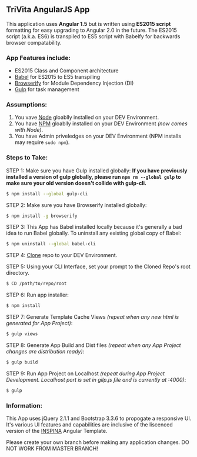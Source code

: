 ## TriVita AngularJS App
This application uses **Angular 1.5** but is written using **ES2015 script** formatting for easy upgrading to Angular 2.0 in the future. The ES2015 script (a.k.a. ES6) is transpiled to ES5 script with Babelfy for backwards browser compatability.

### App Features include:
* ES2015 Class and Component architecture
* [Babel](https://babeljs.io/) for ES2015 to ES5 transpiling
* [Browserify](http://browserify.org/) for Module Dependency Injection (DI)
* [Gulp](http://gulpjs.com/) for task management

### Assumptions:
1. You vave [Node](https://nodejs.org/) gloablly installed on your DEV Environment.
2. You have [NPM](https://www.npmjs.com/package/npm) gloablly installed on your DEV Environment *(now comes with Node)*.
3. You have Admin priveledges on your DEV Environment (NPM installs may require `sudo npm`).

### Steps to Take:

STEP 1: Make sure you have Gulp installed globally:
__If you have previously installed a version of gulp globally, please run `npm rm --global gulp`
to make sure your old version doesn't collide with gulp-cli.__

```sh
$ npm install --global gulp-cli
```


STEP 2: Make sure you have Browserify installed globally:

```sh
$ npm install -g browserify
```


STEP 3: This App has Babel installed locally because it's generally a bad idea to run Babel globally. To uninstall any existing global copy of Babel:

```sh
$ npm uninstall --global babel-cli
```


STEP 4: [Clone](https://github.com/Trivita-Development/trivitashield-ui.git) repo to your DEV Environment.


STEP 5: Using your CLI Interface, set your prompt to the Cloned Repo's root directory.

```sh
$ CD /path/to/repo/root
```


STEP 6: Run app installer:

```sh
$ npm install
```


STEP 7: Generate Template Cache Views *(repeat when any new html is generated for App Project)*:

```sh
$ gulp views
```


STEP 8: Generate App Build and Dist files *(repeat when any App Project changes are distribution ready)*:

```sh
$ gulp build
```


STEP 9: Run App Project on Localhost *(repeat during App Project Development. Localhost port is set in gilp.js file and is currently at :4000)*:

```sh
$ gulp
```

### Information:

This App uses jQuery 2.1.1 and Bootstrap 3.3.6 to propogate a responsive UI. It's various UI features and capabilities are inclusive of the liscenced version of the [INSPINA](https://github.com/Trivita-Development/Inspinia-Template) Angular Template.

Please create your own branch before making any application changes. DO NOT WORK FROM MASTER BRANCH!
